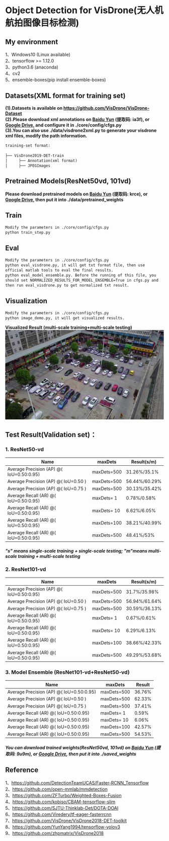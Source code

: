 # Object Detection for VisDrone(无人机航拍图像目标检测)
## My environment
1、Windows10 (Linux available)    
2、tensorflow >= 1.12.0   
3、python3.6 (anaconda)  
4、cv2       
5、ensemble-boxes(pip install ensemble-boxes)
## Datasets(XML format for training set)
**(1).Datasets is available on https://github.com/VisDrone/VisDrone-Dataset**    
**(2).Please download xml annotations on [Baidu Yun](https://pan.baidu.com/s/1n1NFkOS3-BgBcKQ5b3DBSQ) (提取码: ia3f), or [Google Drive](https://drive.google.com/file/d/1WgoqZMFCPDa4vDeGEoCNqZiuMkdKpvXw/view?usp=sharing), and configure it in ./core/config/cfgs.py**                 
**(3).You can also use ./data/visdrone2xml.py to generate your visdrone xml files, modify the path information.**       
```
training-set format:

├── VisDrone2019-DET-train
│     ├── Annotation(xml format)
│     ├── JPEGImages
```

## Pretrained Models(ResNet50vd, 101vd)
**Please download pretrained models on [Baidu Yun](https://pan.baidu.com/s/1F_fZRRxweHJn8S3p3WdbDw) (提取码: krce), or [Google Drive](https://drive.google.com/drive/folders/1vu3yqmazeQes8am64kLxghbuSthfDgCD?usp=sharing), then put it into ./data/pretrained_weights**      

## Train
```
Modify the parameters in ./core/config/cfgs.py
python train_step.py
```     
## Eval
```
Modify the parameters in ./core/config/cfgs.py
python eval_visdrone.py, it will get txt format file, then use official matlab tools to eval the final results.
python eval_model_ensemble.py. Before the running of this file, you should set NORMALIZED_RESULTS_FOR_MODEL_ENSEMBLE=True in cfgs.py and then run eval_visdrone.py to get normalized txt result.
```   

## Visualization
```
Modify the parameters in ./core/config/cfgs.py
python image_demo.py, it will get visualized results.
```   
**Visualized Result (multi-scale training+multi-scale testing)**
![1](image.jpg)

## Test Result(Validation set)：
### 1. ResNet50-vd
Name|maxDets|Result(s/m)
---------------|------------------|----------------
Average Precision  (AP) @( IoU=0.50:0.95) | maxDets=500  | 31.26%/35.1%
Average Precision  (AP) @( IoU=0.50     ) | maxDets=500  | 56.44%/60.29%
Average Precision  (AP) @( IoU=0.75     ) | maxDets=500  | 30.13%/35.42%
Average Recall     (AR) @( IoU=0.50:0.95) | maxDets=  1  | 0.78%/0.58%
Average Recall     (AR) @( IoU=0.50:0.95) | maxDets= 10  | 6.62%/6.05%
Average Recall     (AR) @( IoU=0.50:0.95) | maxDets=100  | 38.21%/40.99%
Average Recall     (AR) @( IoU=0.50:0.95) | maxDets=500  | 48.41%/53%
##### "s" means single-scale training + single-scale testing; "m"means multi-scale training + multi-scale testing
### 2. ResNet101-vd
Name|maxDets|Result(s/m)
---------------|------------------|----------------
Average Precision  (AP) @( IoU=0.50:0.95) | maxDets=500  | 31.7%/35.98%
Average Precision  (AP) @( IoU=0.50     ) | maxDets=500  | 56.94%/61.64%
Average Precision  (AP) @( IoU=0.75     ) | maxDets=500  | 30.59%/36.13%
Average Recall     (AR) @( IoU=0.50:0.95) | maxDets=  1  | 0.67%/0.61%
Average Recall     (AR) @( IoU=0.50:0.95) | maxDets= 10  | 6.29%/6.13%
Average Recall     (AR) @( IoU=0.50:0.95) | maxDets=100  | 38.66%/42.33%
Average Recall     (AR) @( IoU=0.50:0.95) | maxDets=500  | 49.29%/53.68%
### 3. Model Ensemble (ResNet101-vd+ResNet50-vd)
Name|maxDets|Result
---------------|------------------|----------------
Average Precision  (AP) @( IoU=0.50:0.95) | maxDets=500  | 36.76%
Average Precision  (AP) @( IoU=0.50     ) | maxDets=500  | 62.33%
Average Precision  (AP) @( IoU=0.75     ) | maxDets=500  | 37.41%
Average Recall     (AR) @( IoU=0.50:0.95) | maxDets=  1  | 0.59%
Average Recall     (AR) @( IoU=0.50:0.95) | maxDets= 10  | 6.06%
Average Recall     (AR) @( IoU=0.50:0.95) | maxDets=100  | 42.57%
Average Recall     (AR) @( IoU=0.50:0.95) | maxDets=500  | 54.53%
##### You can download trained weights(ResNet50vd, 101vd) on [Baidu Yun](https://pan.baidu.com/s/1jsQn0Fb5qpzzFZphrFZW5Q) (提取码: 9u9m), or [Google Drive](https://drive.google.com/drive/folders/1rzq8sJ4pYFVbW2qB7vXVCot0cuSYcoZQ?usp=sharing), then put it into ./saved_weights

## Reference
1、https://github.com/DetectionTeamUCAS/Faster-RCNN_Tensorflow       
2、https://github.com/open-mmlab/mmdetection     
3、https://github.com/ZFTurbo/Weighted-Boxes-Fusion      
4、https://github.com/kobiso/CBAM-tensorflow-slim        
5、https://github.com/SJTU-Thinklab-Det/DOTA-DOAI        
6、https://github.com/Viredery/tf-eager-fasterrcnn       
7、https://github.com/VisDrone/VisDrone2018-DET-toolkit      
8、https://github.com/YunYang1994/tensorflow-yolov3      
9、https://github.com/zhpmatrix/VisDrone2018